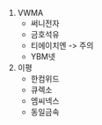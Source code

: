 1. VWMA 
   + 써니전자
   + 금호석유
   + 티에이치엔 -> 주의
   + YBM넷
2. 이평
   + 한컴위드
   + 큐렉소
   + 엠씨넥스
   + 동일금속